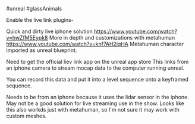 #unreal
#glassAnimals

Enable the live link plugins- 


Quick and dirty live iphone solution
https://www.youtube.com/watch?v=hwZfM5Eypk8
More in depth and customizations with metahuman
https://www.youtube.com/watch?v=knf7AH2iqHA
Metahuman character imported as unreal blueprint.

Need to get the official liev link app on the unreal app store
This links from an iphone camera to stream mocap data to the computer running unreal.

You can record this data and put it into a level sequence onto a keyframed sequence.


Needs to be from an iphone because it uses the lidar sensor in the iphone. 
May not be a good solution for live streaming use in the show. Looks like this also workds just with metahuman, so I'm not sure it may work with custom meshes.